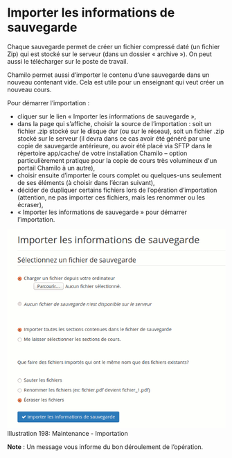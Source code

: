 # Importer les informations de sauvegarde

Chaque sauvegarde permet de créer un fichier compressé daté \(un fichier Zip\) qui est stocké sur le serveur \(dans un dossier « archive »\). On peut aussi le télécharger sur le poste de travail.

Chamilo permet aussi d’importer le contenu d’une sauvegarde dans un nouveau contenant vide. Cela est utile pour un enseignant qui veut créer un nouveau cours.

Pour démarrer l’importation :

* cliquer sur le lien « Importer les informations de sauvegarde »,
* dans la page qui s’affiche, choisir la source de l’importation : soit un fichier .zip stocké sur le disque dur \(ou sur le réseau\), soit un fichier .zip stocké sur le serveur \(il devra dans ce cas avoir été généré par une copie de sauvegarde antérieure, ou avoir été placé via SFTP dans le répertoire app/cache/ de votre installation Chamilo – option particulièrement pratique pour la copie de cours très volumineux d'un portail Chamilo à un autre\),
* choisir ensuite d’importer le cours complet ou quelques-uns seulement de ses éléments \(à choisir dans l’écran suivant\),
* décider de dupliquer certains fichiers lors de l’opération d’importation \(attention, ne pas importer ces fichiers, mais les renommer ou les écraser\),
* « Importer les informations de sauvegarde » pour démarrer l’importation.

![](../../.gitbook/assets/image273%20%281%29.png)Illustration 198: Maintenance - Importation

**Note** : Un message vous informe du bon déroulement de l’opération.

